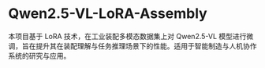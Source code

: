 # Qwen2.5-VL-LoRA-Assembly
本项目基于 LoRA 技术，在工业装配多模态数据集上对 Qwen2.5-VL 模型进行微调，旨在提升其在装配理解与任务推理场景下的性能。适用于智能制造与人机协作系统的研究与应用。
